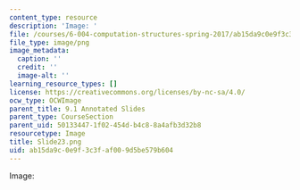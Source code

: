 ```yaml
---
content_type: resource
description: 'Image: '
file: /courses/6-004-computation-structures-spring-2017/ab15da9c0e9f3c3faf009d5be579b604_Slide23.png
file_type: image/png
image_metadata:
  caption: ''
  credit: ''
  image-alt: ''
learning_resource_types: []
license: https://creativecommons.org/licenses/by-nc-sa/4.0/
ocw_type: OCWImage
parent_title: 9.1 Annotated Slides
parent_type: CourseSection
parent_uid: 50133447-1f02-454d-b4c8-8a4afb3d32b8
resourcetype: Image
title: Slide23.png
uid: ab15da9c-0e9f-3c3f-af00-9d5be579b604
---
```

Image: 